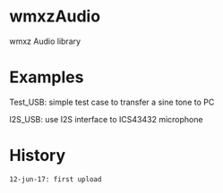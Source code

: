 
# wmxzAudio
wmxz Audio library
# Examples
  Test_USB: simple test case to transfer a sine tone to PC
  
  I2S_USB: use I2S interface to ICS43432 microphone
  
# History

    12-jun-17: first upload
    
